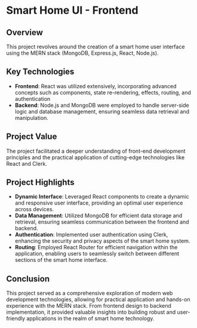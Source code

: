 # Smart Home UI - Frontend

## Overview
This project revolves around the creation of a smart home user interface using the MERN stack (MongoDB, Express.js, React, Node.js). 

## Key Technologies
- **Frontend**: React was utilized extensively, incorporating advanced concepts such as components, state re-rendering, effects, routing, and authentication
- **Backend**: Node.js and MongoDB were employed to handle server-side logic and database management, ensuring seamless data retrieval and manipulation.

  
## Project Value
The project facilitated a deeper understanding of front-end development principles and the practical application of cutting-edge technologies like React and Clerk.

## Project Highlights
- **Dynamic Interface**: Leveraged React components to create a dynamic and responsive user interface, providing an optimal user experience across devices.
- **Data Management**: Utilized MongoDB for efficient data storage and retrieval, ensuring seamless communication between the frontend and backend.
- **Authentication**: Implemented user authentication using Clerk, enhancing the security and privacy aspects of the smart home system.
- **Routing**: Employed React Router for efficient navigation within the application, enabling users to seamlessly switch between different sections of the smart home interface.

## Conclusion
This project served as a comprehensive exploration of modern web development technologies, allowing for practical application and hands-on experience with the MERN stack. From frontend design to backend implementation, it provided valuable insights into building robust and user-friendly applications in the realm of smart home technology.

